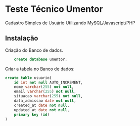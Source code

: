 # Teste Técnico Umentor
Cadastro Simples de Usuário Utilizando MySQL/Javascript/PHP

Instalação
------------

Criação do Banco de dados.

```sql
    create database umentor;
```


Criar a tabela no Banco de dados:

```sql
create table usuario(
    id int not null AUTO_INCREMENT,
    nome varchar(255) not null,    
    email varchar(255) not null,
    situacao varchar(255) not null,
    data_admissao date not null,
    created_at date not null,
    updated_at date not null, 
    primary key (id)
)
```